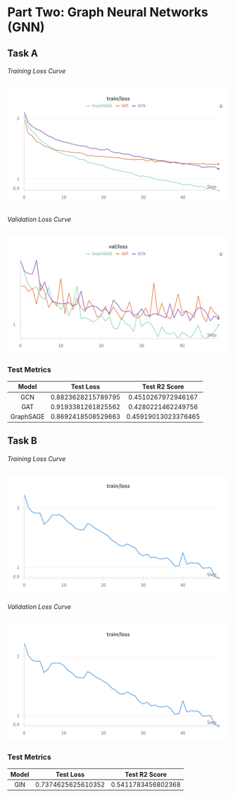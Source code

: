 # Part Two: Graph Neural Networks (GNN)

## Task A

###### Training Loss Curve

![Training Loss Curve](fig/task-a/ta-train-loss.png)

###### Validation Loss Curve

![Validation Loss Curve](fig/task-a/ta-val-loss.png)

### Test Metrics

|   Model   |     Test Loss      |    Test R2 Score    |
| :-------: | :----------------: | :-----------------: |
|    GCN    | 0.8823628215789795 | 0.4510267972946167  |
|    GAT    | 0.9193381261825562 | 0.4280221462249756  |
| GraphSAGE | 0.8692418508529663 | 0.45919013023376465 |

## Task B

###### Training Loss Curve

![Training Loss Curve](fig/task-b/gin-train-loss.png)

###### Validation Loss Curve

![Training Loss Curve](fig/task-b/gin-train-loss.png)

### Test Metrics

| Model |     Test Loss      |   Test R2 Score    |
| :---: | :----------------: | :----------------: |
|  GIN  | 0.7374625625610352 | 0.5411783456802368 |
